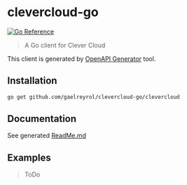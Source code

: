 # clevercloud-go

[![Go Reference](https://pkg.go.dev/badge/github.com/gaelreyrol/clevercloud-go/clevercloud.svg)](https://pkg.go.dev/github.com/gaelreyrol/clevercloud-go/clevercloud)

> A Go client for Clever Cloud

This client is generated by [OpenAPI Generator](https://github.com/OpenAPITools/openapi-generator) tool.

## Installation

```bash
go get github.com/gaelreyrol/clevercloud-go/clevercloud
```

## Documentation

See generated [ReadMe.md](./clevercloud/ReadMe.md)

## Examples

> ToDo
